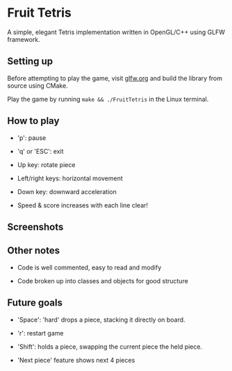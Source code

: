 # Fruit Tetris

A simple, elegant Tetris implementation written in OpenGL/C++ using GLFW framework.

## Setting up

Before attempting to play the game, visit [glfw.org](https://www.glfw.org/) and build the library from source using CMake.

Play the game by running ``` make && ./FruitTetris ``` in the Linux terminal.

## How to play

- 'p': pause

- 'q' or 'ESC': exit

- Up key: rotate piece

- Left/right keys: horizontal movement

- Down key: downward acceleration

- Speed & score increases with each line clear!

## Screenshots

## Other notes

- Code is well commented, easy to read and modify

- Code broken up into classes and objects for good structure

## Future goals

- 'Space': 'hard' drops a piece, stacking it directly on board.

- 'r': restart game

- 'Shift': holds a piece, swapping the current piece the held piece.

- 'Next piece' feature shows next 4 pieces
